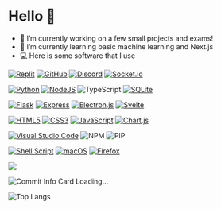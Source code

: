 # Hello 👋

- 🔭 I’m currently working on a few small projects and exams!
- 🌱 I’m currently learning basic machine learning and Next.js
- 💻 Here is some software that I use

[![Replit](https://img.shields.io/badge/Replit-2B2E3A?logo=replit&style=for-the-badge&logoColor=white)](https://replit.com/)
[![GitHub](https://img.shields.io/badge/GitHub-2B2E3A?style=for-the-badge&logo=github)](https://github.com/) [![Discord](https://img.shields.io/badge/Matrix-2B2E3A.svg?style=for-the-badge&logo=Matrix&logoColor=ffffff)](https://matrix.to/#/@chiroyce:matrix.org)
[![Socket.io](https://img.shields.io/badge/Socket.io-2B2E3A?style=for-the-badge&logo=socket.io&badgeColor=010101)](https://socket.io/) 

 
[![Python](https://img.shields.io/badge/Python-2B2E3A?style=for-the-badge&logo=python&logoColor=4ea6ed)](https://www.python.org/) [![NodeJS](https://img.shields.io/badge/NodeJS-2B2E3A?style=for-the-badge&logo=Node.js&logoColor=80bd00)](https://nodejs.org) ![TypeScript](https://img.shields.io/badge/typescript-2B2E3A.svg?style=for-the-badge&logo=typescript) [![SQLite](https://img.shields.io/badge/sqlite-2B2E3A.svg?style=for-the-badge&logo=sqlite&logoColor=4ea6ed)](https://www.sqlite.org) 

[![Flask](https://img.shields.io/badge/Flask-2B2E3A?style=for-the-badge&logo=Flask)](https://flask.palletsprojects.com/en/2.0.x/) [![Express](https://img.shields.io/badge/Express-2B2E3A?style=for-the-badge&logo=Express)](https://expressjs.com/) [![Electron.js](https://img.shields.io/badge/Electron-2B2E3A?style=for-the-badge&logo=Electron&logoColor=white)](https://electronjs.org) [![Svelte](https://img.shields.io/badge/Svelte-2B2E3A?style=for-the-badge&logo=Svelte)](https://svelte.dev/) 

[![HTML5](https://img.shields.io/badge/html5-2B2E3A.svg?style=for-the-badge&logo=html5&logoColor=e54c21)](https://en.wikipedia.org/wiki/HTML5) [![CSS3](https://img.shields.io/badge/css3-2B2E3A.svg?style=for-the-badge&logo=css3&logoColor=6181fa)](https://en.wikipedia.org/wiki/CSS) [![JavaScript](https://img.shields.io/badge/JavaScript-2B2E3A?style=for-the-badge&logo=javascript)](https://en.wikipedia.org/wiki/JavaScript) [![Chart.js](https://img.shields.io/badge/ChartJS-2B2E3A.svg?style=for-the-badge&logo=chart.js&logoColor=#fe767a)](https://chartjs.org) 

[![Visual Studio Code](https://img.shields.io/badge/Visual_Studio_Code-2B2E3A?style=for-the-badge&logo=visual%20studio%20code&logoColor=21a3f0)](https://code.visualstudio.com) ![NPM](https://img.shields.io/badge/NPM-2B2E3A.svg?style=for-the-badge&logo=npm&logoColor=white) ![PIP](https://img.shields.io/badge/pip-2B2E3A.svg?style=for-the-badge&logo=pypi)


[![Shell Script](https://img.shields.io/badge/Bash_/_Zsh-2B2E3A.svg?style=for-the-badge&logo=gnu-bash&logoColor=white)](https://en.wikipedia.org/wiki/Shell_script) [![macOS](https://img.shields.io/badge/macOS-2B2E3A?logo=apple&style=for-the-badge)](https://www.apple.com/macOS) [![Firefox](https://img.shields.io/badge/Firefox-2B2E3A?logo=Firefox&style=for-the-badge)](https://www.mozilla.org/firefox/) 

<picture>
  <source
    srcset="https://github-readme-stats.vercel.app/api?username=Chiroyce1&show_icons=true&theme=github_dark"
    media="(prefers-color-scheme: dark)"
  />
  <source
    srcset="https://github-readme-stats.vercel.app/api?username=Chiroyce1&show_icons=true&theme=github_light"
    media="(prefers-color-scheme: light), (prefers-color-scheme: no-preference)"
  />
  <img src="https://github-readme-stats.vercel.app/api?username=anuraghazra&show_icons=true" />
</picture>

![Commit Info Card Loading...](https://streak-stats.demolab.com/?user=Chiroyce1&theme=dark&hide_border=true&mode=weekly)

![Top Langs](https://github-readme-stats.vercel.app/api/top-langs/?username=Chiroyce1&theme=github_dark)

<!-- https://github.com/Ileriayo/markdown-badges#languages -->
